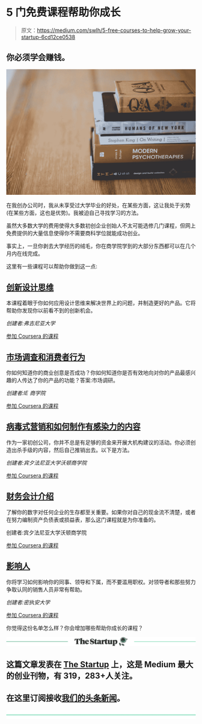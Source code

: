 # 5 门免费课程帮助你成长

> 原文：<https://medium.com/swlh/5-free-courses-to-help-grow-your-startup-6cd12ce0538>

## 你必须学会赚钱。

![](img/d3f1e84c426b639ea1d775c70e5e6077.png)

在我创办公司时，我从未享受过大学毕业的好处，在某些方面，这让我处于劣势(在某些方面，这也是优势)。我被迫自己寻找学习的方法。

虽然大多数大学的费用使得大多数初创企业创始人不太可能选修几门课程，但网上免费提供的大量信息使得你不需要商科学位就能成功创业。

事实上，一旦你剥去大学经历的绒毛，你在商学院学到的大部分东西都可以在几个月内在线完成。

这里有一些课程可以帮助你做到这一点:

## [创新设计思维](https://www.coursera.org/learn/uva-darden-design-thinking-innovation)

本课程着眼于你如何应用设计思维来解决世界上的问题，并制造更好的产品。它将帮助你发现你以前看不到的创新机会。

*创建者:弗吉尼亚大学*

[参加 Coursera 的课程](https://www.coursera.org/learn/uva-darden-design-thinking-innovation)

## [市场调查和消费者行为](https://www.coursera.org/learn/market-research)

你如何知道你的商业创意是否成功？你如何知道你是否有效地向对你的产品最感兴趣的人传达了你的产品的功能？答案:市场调研。

*创建者:IE 商学院*

[参加 Coursera 的课程](https://www.coursera.org/learn/market-research)

## [病毒式营销和如何制作有感染力的内容](https://www.coursera.org/learn/wharton-contagious-viral-marketing)

作为一家初创公司，你并不总是有足够的资金来开展大机构建议的活动。你必须创造出杀手级的内容，然后自己推销出去。以下是方法。

*创建者:宾夕法尼亚大学沃顿商学院*

[参加 Coursera 的课程](https://www.coursera.org/learn/wharton-contagious-viral-marketing)

## [财务会计介绍](https://www.coursera.org/learn/wharton-accounting)

了解你的数字对任何企业的生存都至关重要。如果你对自己的现金流不清楚，或者在努力编制资产负债表或损益表，那么这门课程就是为你准备的。

创建者:宾夕法尼亚大学沃顿商学院

[参加 Coursera 的课程](https://www.coursera.org/learn/wharton-accounting)

## [影响人](https://www.coursera.org/learn/influencing-people)

你将学习如何影响你的同事、领导和下属，而不要滥用职权。对领导者和那些努力争取认同的销售人员非常有帮助。

*创建者:密执安大学*

[参加 Coursera 的课程](https://www.coursera.org/learn/influencing-people)

你觉得这份名单怎么样？你会增加哪些帮助你成长的课程？

[![](img/308a8d84fb9b2fab43d66c117fcc4bb4.png)](https://medium.com/swlh)

## 这篇文章发表在 [The Startup](https://medium.com/swlh) 上，这是 Medium 最大的创业刊物，有 319，283+人关注。

## 在这里订阅接收[我们的头条新闻](http://growthsupply.com/the-startup-newsletter/)。

[![](img/b0164736ea17a63403e660de5dedf91a.png)](https://medium.com/swlh)